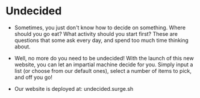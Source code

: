 # Undecided

* Sometimes, you just don't know how to decide on something. Where should you go eat? What activity should you start first? These are questions
that some ask every day, and spend too much time thinking about.

* Well, no more do you need to be undecided! With the launch of this new website, you can let an impartial machine decide for you. Simply input
a list (or choose from our default ones), select a number of items to pick, and off you go!

* Our website is deployed at: undecided.surge.sh
